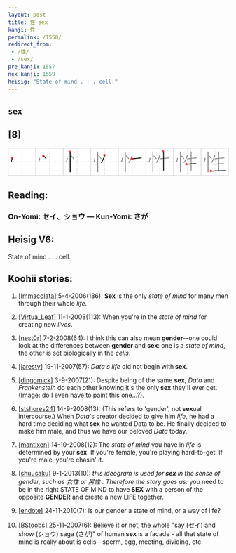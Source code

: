 ```yaml
---
layout: post
title: 性 sex
kanji: 性
permalink: /1558/
redirect_from:
 - /性/
 - /sex/
pre_kanji: 1557
nex_kanji: 1559
heisig: "State of mind . . . cell."
---
```


## `sex`

## [8]

<div class="stroke"><img src="../images/E680A7.png" /></div>

## Reading:

### On-Yomi: セイ、ショウ &mdash; Kun-Yomi: さが

## Heisig V6:

State of mind . . . cell.

## Koohii stories:

1) [<a href="http://kanji.koohii.com/profile/Immacolata">Immacolata</a>] 5-4-2006(186): <strong>Sex</strong> is the only <em>state of mind</em> for many men through their whole <em>life</em>.

2) [<a href="http://kanji.koohii.com/profile/Virtua_Leaf">Virtua_Leaf</a>] 11-1-2008(113): When you&#039;re in the <em>state of mind</em> for creating new <em>lives</em>.

3) [<a href="http://kanji.koohii.com/profile/nest0r">nest0r</a>] 7-2-2008(64): I think this can also mean <strong>gender</strong>--one could look at the differences between <strong>gender</strong> and <strong>sex</strong>: one is a <em>state of mind</em>, the other is set biologically in the <em>cells</em>.

4) [<a href="http://kanji.koohii.com/profile/jaresty">jaresty</a>] 19-11-2007(57): <em>Data&#039;s</em> <em>life</em> did not begin with<strong> sex</strong>.

5) [<a href="http://kanji.koohii.com/profile/dingomick">dingomick</a>] 3-9-2007(21): Despite being of the same <strong>sex</strong>, <em>Data</em> and <em>Frankenstein</em> do each other knowing it&#039;s the only<strong> sex</strong> they&#039;ll ever get. (Image: do I even have to paint this one...?).

6) [<a href="http://kanji.koohii.com/profile/stshores24">stshores24</a>] 14-9-2008(13): (This refers to &#039;gender&#039;, not<strong> sex</strong>ual intercourse.) When <em>Data</em>&#039;s creator decided to give him <em>life</em>, he had a hard time deciding what<strong> sex</strong> he wanted Data to be. He finally decided to make him male, and thus we have our beloved <em>Data</em> today.

7) [<a href="http://kanji.koohii.com/profile/mantixen">mantixen</a>] 14-10-2008(12): The <em>state of mind</em> you have in <em>life</em> is determined by your<strong> sex</strong>. If you&#039;re female, you&#039;re playing hard-to-get. If you&#039;re male, you&#039;re chasin&#039; it.

8) [<a href="http://kanji.koohii.com/profile/shuusaku">shuusaku</a>] 9-1-2013(10): <em>this ideogram is used for<strong> sex</strong> in the sense of gender, such as 女性 or 男性 . Therefore the story goes as: </em> you need to be in the right STATE OF MIND to have<strong> SEX</strong> with a person of the opposite <strong>GENDER</strong> and create a new LIFE together.

9) [<a href="http://kanji.koohii.com/profile/endote">endote</a>] 24-11-2010(7): Is our gender a state of mind, or a way of life?

10) [<a href="http://kanji.koohii.com/profile/BStoobs">BStoobs</a>] 25-11-2007(6): Believe it or not, the whole &quot;say (セイ) and show (ショウ) saga (さが)&quot; of human<strong> sex</strong> is a facade - all that state of mind is really about is cells - sperm, egg, meeting, dividing, etc.
